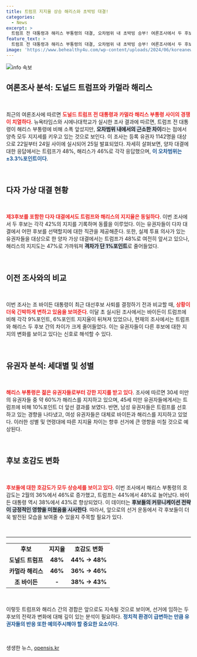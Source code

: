 ```yaml
---
title: 트럼프 지지율 상승 해리스와 초박빙 대결!
categories:
  - News
excerpt: >
  트럼프 전 대통령과 해리스 부통령의 대결, 오차범위 내 초박빙 승부! 여론조사에서 두 후보 모두 상승세를 보이며 젊은 유권자들에게는 해리스가 강세를 보이고 있어, 대선 판도가 뒤바뀔 조짐이 포착됐다. 클릭해 자세한 내용을 확인하세요!
feature_text: >
  트럼프 전 대통령과 해리스 부통령의 대결, 오차범위 내 초박빙 승부! 여론조사에서 두 후보 모두 상승세를 보이며 젊은 유권자들에게는 해리스가 강세를 보이고 있어, 대선 판도가 뒤바뀔 조짐이 포착됐다. 클릭해 자세한 내용을 확인하세요!
image: 'https://www.behealthy4u.com/wp-content/uploads/2024/06/koreanews.jpg'
---
```


<p><img src="https://www.behealthy4u.com/wp-content/uploads/2024/06/koreanews.jpg" alt="info 속보" /></p>

<h2 data-ke-size="size26">여론조사 분석: 도널드 트럼프와 카멀라 해리스</h2>

<p data-ke-size="size16">&nbsp;</p>

<p data-ke-size="size16">최근의 여론조사에 따르면 <b><span style="color: #ee2323;">도널드 트럼프 전 대통령과 카멀라 해리스 부통령 사이의 경쟁이 치열하다</span></b>. 뉴욕타임스와 시에나대학교가 실시한 조사 결과에 따르면, 트럼프 전 대통령이 해리스 부통령에 비해 소폭 앞섰지만, <b><span style="background-color: #21538527;">오차범위 내에서의 근소한 차이</span></b>라는 점에서 양측 모두 지지세를 키우고 있는 것으로 보인다. 이 조사는 등록 유권자 1142명을 대상으로 22일부터 24일 사이에 실시되어 25일 발표되었다. 자세히 살펴보면, 양자 대결에 대한 응답에서는 트럼프가 48%, 해리스가 46%로 각각 응답했으며, <b><span style="color: #1a5490;">이 오차범위는 ±3.3%포인트이다</span></b>.</p>

<p data-ke-size="size16">&nbsp;</p>

<h2 data-ke-size="size26">다자 가상 대결 현황</h2>

<p data-ke-size="size16">&nbsp;</p>

<p data-ke-size="size16"><b><span style="color: #ee2323;">제3후보를 포함한 다자 대결에서도 트럼프와 해리스의 지지율은 동일하다</span></b>. 이번 조사에서 두 후보는 각각 42%의 지지를 기록하며 동률을 이루었다. 이는 유권자들이 다자 대결에서 어떤 후보를 선택할지에 대한 직관을 제공해준다. 또한, 실제 투표 의사가 있는 유권자들을 대상으로 한 양자 가상 대결에서는 트럼프가 48%로 여전히 앞서고 있으나, 해리스의 지지도는 47%로 가까워져 <b><span style="background-color: #21538527;">격차가 단 1%포인트</span></b>로 줄어들었다.</p>

<p data-ke-size="size16">&nbsp;</p>

<h2 data-ke-size="size26">이전 조사와의 비교</h2>

<p data-ke-size="size16">&nbsp;</p>

<p data-ke-size="size16">이번 조사는 조 바이든 대통령이 최근 대선후보 사퇴를 결정하기 전과 비교할 때, <b><span style="color: #ee2323;">상황이 더욱 긴박하게 변하고 있음을 보여준다</span></b>. 이달 초 실시된 조사에서는 바이든이 트럼프에 비해 각각 9%포인트, 6%포인트 지지율이 뒤쳐져 있었으나, 현재의 조사에서는 트럼프와 해리스 두 후보 간의 차이가 크게 줄어들었다. 이는 유권자들이 다른 후보에 대한 지지의 변화를 보이고 있다는 신호로 해석할 수 있다.</p>

<p data-ke-size="size16">&nbsp;</p>

<h2 data-ke-size="size26">유권자 분석: 세대별 및 성별</h2>

<p data-ke-size="size16">&nbsp;</p>

<p data-ke-size="size16"><b><span style="color: #ee2323;">해리스 부통령은 젊은 유권자들로부터 강한 지지를 받고 있다</span></b>. 조사에 따르면 30세 미만의 유권자들 중 약 60%가 해리스를 지지하고 있으며, 45세 미만 유권자들에게서는 트럼프에 비해 10%포인트 더 앞선 결과를 보였다. 반면, 남성 유권자들은 트럼프를 선호하고 있는 경향을 나타냈고, 여성 유권자들은 대체로 바이든과 해리스를 지지하고 있었다. 이러한 성별 및 연령대에 따른 지지율 차이는 향후 선거에 큰 영향을 미칠 것으로 예상된다.</p>

<p data-ke-size="size16">&nbsp;</p>

<h2 data-ke-size="size26">후보 호감도 변화</h2>

<p data-ke-size="size16">&nbsp;</p>

<p data-ke-size="size16"><b><span style="color: #ee2323;">후보들에 대한 호감도가 모두 상승세를 보이고 있다</span></b>. 이번 조사에서 해리스 부통령의 호감도는 2월의 36%에서 46%로 증가했고, 트럼프는 44%에서 48%로 늘어났다. 바이든 대통령 역시 38%에서 43%로 향상되었다. 이 데이터는 <b><span style="background-color: #21538527;">후보들의 커뮤니케이션 전략이 긍정적인 영향을 미쳤음을 시사한다</span></b>. 따라서, 앞으로의 선거 운동에서 각 후보들이 더욱 발전된 모습을 보여줄 수 있을지 주목할 필요가 있다.</p>

<p data-ke-size="size16">&nbsp;</p>

<hr />

<table style="width: 100%; border-collapse: collapse;">
  <tbody>
    <tr>
      <td style="text-align: center; height: 17px;"><b>후보</b></td>
      <td style="text-align: center; height: 17px;"><b>지지율</b></td>
      <td style="text-align: center; height: 17px;"><b>호감도 변화</b></td>
    </tr>
    <tr>
      <td style="text-align: center; height: 17px;"><b>도널드 트럼프</b></td>
      <td style="text-align: center; height: 17px;"><b>48%</b></td>
      <td style="text-align: center; height: 17px;"><b>44% → 48%</b></td>
    </tr>
    <tr>
      <td style="text-align: center; height: 17px;"><b>카멀라 해리스</b></td>
      <td style="text-align: center; height: 17px;"><b>46%</b></td>
      <td style="text-align: center; height: 17px;"><b>36% → 46%</b></td>
    </tr>
    <tr>
      <td style="text-align: center; height: 17px;"><b>조 바이든</b></td>
      <td style="text-align: center; height: 17px;"><b>-</b></td>
      <td style="text-align: center; height: 17px;"><b>38% → 43%</b></td>
    </tr>
  </tbody>
</table>

<p data-ke-size="size16">&nbsp;</p>

<p data-ke-size="size16">이렇듯 트럼프와 해리스 간의 경합은 앞으로도 지속될 것으로 보이며, 선거에 임하는 두 후보의 전략과 변화에 대해 깊이 있는 분석이 필요하다. <b><span style="color: #1a5490;">정치적 환경이 급변하는 만큼 유권자들의 반응 또한 예의주시해야 할 중요한 요소이다</span></b>.</p>

<p data-ke-size="size16">&nbsp;</p>
생생한 뉴스, <a href="https://opensis.kr" rel="dofollow">opensis.kr</a>


